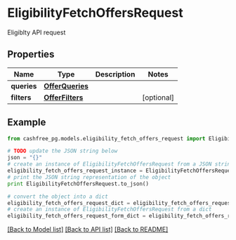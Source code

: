 # EligibilityFetchOffersRequest

Eligiblty API request

## Properties
Name | Type | Description | Notes
------------ | ------------- | ------------- | -------------
**queries** | [**OfferQueries**](OfferQueries.md) |  | 
**filters** | [**OfferFilters**](OfferFilters.md) |  | [optional] 

## Example

```python
from cashfree_pg.models.eligibility_fetch_offers_request import EligibilityFetchOffersRequest

# TODO update the JSON string below
json = "{}"
# create an instance of EligibilityFetchOffersRequest from a JSON string
eligibility_fetch_offers_request_instance = EligibilityFetchOffersRequest.from_json(json)
# print the JSON string representation of the object
print EligibilityFetchOffersRequest.to_json()

# convert the object into a dict
eligibility_fetch_offers_request_dict = eligibility_fetch_offers_request_instance.to_dict()
# create an instance of EligibilityFetchOffersRequest from a dict
eligibility_fetch_offers_request_form_dict = eligibility_fetch_offers_request.from_dict(eligibility_fetch_offers_request_dict)
```
[[Back to Model list]](../README.md#documentation-for-models) [[Back to API list]](../README.md#documentation-for-api-endpoints) [[Back to README]](../README.md)


